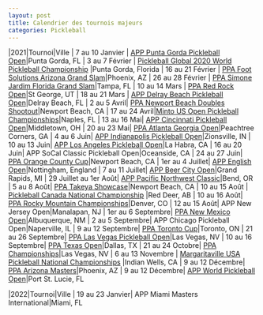 ```yaml
---
layout: post
title: Calendrier des tournois majeurs
categories: Pickleball
---
```


|2021|Tournoi|Ville
| 7 au 10 Janvier | [APP Punta Gorda Pickleball Open](https://www.pickleballtournaments.com/tournamentinfo.pl?tid=3580)|Punta Gorda, FL
| 3 au 7 Février | [Pickleball Global 2020 World Pickleball Championship](https://pickleball.global/compete/2020-world-pickleball-championship/about) |Punta Gorda, Florida 
| 16 au 21 Février | [PPA Foot Solutions Arizona Grand Slam](https://www.pickleballtournaments.com/tournamentinfo.pl?tid=4237)|Phoenix, AZ
| 26 au 28 Février | [PPA Simone Jardim Florida Grand Slam](https://www.pickleballtournaments.com/tournamentinfo.pl?tid=4649)|Tampa, FL
| 10 au 14 Mars | [PPA Red Rock Open](https://www.pickleballtournaments.com/tournamentinfo.pl?tid=4584)|St George, UT
| 18 au 21 Mars | [APP Delray Beach Pickleball Open](https://www.pickleballtournaments.com/tournamentinfo.pl?tid=4651)|Delray Beach, FL
| 2 au 5 Avril| [PPA Newport Beach Doubles Shootout](https://www.pickleballtournaments.com/tournamentinfo.pl?tid=4593)|Newport Beach, CA
| 17 au 24 Avril|[Minto US Open Pickleball Championships](https://www.pickleballtournaments.com/tournamentinfo.pl?tid=3679)|Naples, FL
| 13 au 16 Mai| [APP Cincinnati Pickleball Open](https://www.pickleballtournaments.com/tournamentinfo.pl?tid=4776)|Middletown, OH
| 20 au 23 Mai| [PPA Atlanta Georgia Open](https://www.pickleballtournaments.com/tournamentinfo.pl?tid=3361)|Peachtree Corners, GA
| 4 au 6 Juin| [APP Indianapolis Pickleball Open](https://www.pickleballtournaments.com/tournamentinfo.pl?tid=4880)|Zionsville, IN
| 10 au 13 Juin| [APP Los Angeles Pickleball Open](https://www.pickleballtournaments.com/tournamentinfo.pl?tid=4566)|La Habra, CA
| 16 au 20 Juin| APP SoCal Classic Pickleball Open|Oceanside, CA
| 24 au 27 Juin| [PPA Orange County Cup](https://www.pickleballtournaments.com/tournamentinfo.pl?tid=4399)|Newport Beach, CA
| 1er au 4 Juillet| [APP English Open](https://www.pickleballengland.org/tournaments/)|Nottingham, England
| 7 au 11 Juillet| [APP Beer City Open](https://www.pickleballtournaments.com/tournamentinfo.pl?tid=3581)|Grand Rapids, MI
| 29 Juillet au 1er Août| [APP Pacific Northwest Classic](https://www.pickleballtournaments.com/tournamentinfo.pl?tid=3602)|Bend, OR
| 5 au 8 Août| [PPA Takeya Showcase](https://www.pickleballtournaments.com/tournamentinfo.pl?tid=4603)|Newport Beach, CA
| 10 au 15 Août | [Pickleball Canada National Championship](https://www.pickleballtournaments.com/tournamentinfo.pl?tid=4389) |Red Deer, AB
| 10 au 16 Août| [PPA Rocky Mountain Championships](https://www.pickleballtournaments.com/tournamentinfo.pl?tid=4419)|Denver, CO
| 12 au 15 Août| APP New Jersey Open|Manalapan, NJ
| 1er au 6 Septembre| [PPA New Mexico Open](https://www.pickleballtournaments.com/tournamentinfo.pl?tid=4552)|Albuquerque, NM
| 2 au 5 Septembre| APP Chicago Pickleball Open|Naperville, IL
| 9 au 12 Septembre| [PPA Toronto Cup](https://www.pickleballtournaments.com/tournamentinfo.pl?tid=4596)|Toronto, ON
| 21 au 26 Septembre| [PPA Las Vegas Pickleball Open](https://www.pickleballtournaments.com/tournamentinfo.pl?tid=4658)|Las Vegas, NV
| 10 au 16 Septembre| [PPA Texas Open](https://www.pickleballtournaments.com/tournamentinfo.pl?tid=4601)|Dallas, TX
| 21 au 24 Octobre| [PPA Championships](https://www.pickleballtournaments.com/tournamentinfo.pl?tid=4602)|Las Vegas, NV
| 6 au 13 Novembre | [Margaritaville USA Pickleball National Championships](https://usapickleballnationalchampionships.com/event-info/competition-events/) |Indian Wells, CA
| 9 au 12 Décembre| [PPA Arizona Masters](https://www.pickleballtournaments.com/tournamentinfo.pl?tid=4594)|Phoenix, AZ
| 9 au 12 Décembre| [APP World Pickleball Open](https://www.pickleballtournaments.com/tournamentinfo.pl?tid=3950)|Port St. Lucie, FL

|2022|Tournoi|Ville
| 19 au 23 Janvier| APP Miami Masters International|Miami, FL
